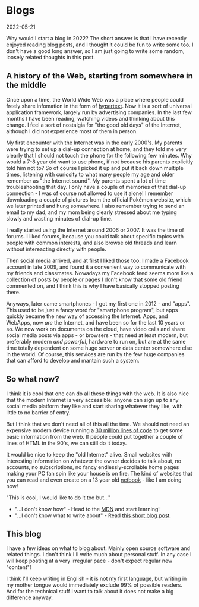 # Blogs

2022-05-21

Why would I start a blog in 2022? The short answer is
that I have recently enjoyed reading blog posts, and I thought it could be fun
to write some too. I don't have a good long answer, so I am just going to write
some random, loosely related thoughts in this post.

## A history of the Web, starting from somewhere in the middle

Once upon a time, the World Wide Web was a place where people could freely
share infomation in the form of
[hypertext](https://en.wikipedia.org/wiki/Hypertext).
Now it is a sort of universal application framework, largely run by
advertising companies.
In the last few months I have been reading, watching videos and thinking
about this change. I feel a sort of nostalgia for "the good old days" of the
Internet, although I did not experience most of them in person.

My first encounter with the Internet was in the early 2000's. My parents
were trying to set up a dial-up connection at home, and they told me very
clearly that I should not touch the phone for the following few minutes. Why
would a 7-8 year old want to use phone, if not because his parents explicitly
told him not to? So of course I picked it up and put it back down multiple
times, listening with curiosity to what many people my age and older remember
as "the Internet sound". My parents spent a lot of time troubleshooting that
day.
I only have a couple of memories of that dial-up connection - I was of course
not allowed to use it alone! I remember downloading a couple of pictures from
the official Pok&eacute;mon website, which we later printed and hung somewhere.
I also remember trying to send an email to my dad, and my mom being
clearly stressed about me typing slowly and wasting minutes of dial-up time.

I really started using the Internet around 2006 or 2007. It was the time of
forums. I liked forums, because you could talk about specific topics with
people with common interests, and also browse old threads and learn
without intereacting directly with people.

Then social media arrived, and at first I liked those too. I made a Facebook
account in late 2009, and found it a convenient way to communicate with
my friends and classmates. Nowadays my Facebook feed seems more like a
collection of posts by people or pages I don't know that some old
friend commented on, and I think this is why I have basically stopped
posting there.

Anyways, later came smartphones - I got my first one in 2012 - and "apps".
This used to be just a fancy word for "smartphone program", but apps quickly
became the new way of accessing the Internet. Apps, and WebApps, now *are*
the Internet, and have been so for the last 10 years or so. We now work
on documents on the cloud, have video calls and share social media posts
via apps - or browsers - that need at least modern, but preferably
modern *and powerful*, hardware to run on, but are at the same time
totally dependent on some huge server or data center somewhere else in the
world. Of course, this services are run by the few huge companies that
can afford to develop and mantain such a system.

## So what now?

I think it is cool that one can do all these things with the web. It is also
nice that the modern Internet is very accessible: anyone can sign up to any
social media platform they like and start sharing whatever they like, with
little to no barrier of entry.

But I think that we don't need all of this all the time.
We should not need an expensive modern device running a
[30 million lines of code](https://caseymuratori.com/blog_0031)
to get some basic information from the web.
If people could put together a couple of lines of HTML in the 90's, we
can still do it today.

It would be nice to keep the "old Internet" alive.
Small websites with interesting information on whatever the owner decides
to talk about, no accounts, no subscriptions, no fancy endlessly-scrollable
home pages making your PC fan spin like your house is on fire.
The kind of websites that you can read and even create on a 13 year old
[netbook](https://en.wikipedia.org/wiki/Netbook) - like I am doing now!

"This is cool, I would like to do it too but..."

* "...I don't know how" - Head to the
  [MDN](https://developer.mozilla.org/en-US/Learn) and start learning!
* "...I don't know what to write about" -
  Read [this short blog post](https://www.romanzolotarev.com/website.html).

## This blog

I have a few ideas on what to blog about. Mainly open source software and
related things. I don't think I'll write much about personal stuff.
In any case I will keep posting at a very irregular pace - don't expect
regular new "content"!

I think I'll keep writing in English - it is not my first language, but
writing in my mother tongue would immediately exclude 99% of possible
readers. And for the technical stuff I want to talk about it
does not make a big difference anyway.
